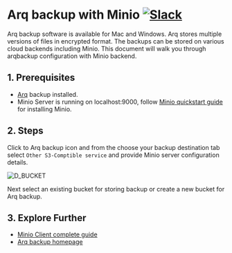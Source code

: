 # Arq backup with Minio [![Slack](https://slack.minio.io/slack?type=svg)](https://slack.minio.io) 

Arq backup software is available for Mac and Windows. Arq stores multiple versions of files in encrypted format. The  backups can be stored on various cloud backends including Minio. This document will walk you through arqbackup configuration with Minio backend.   

## 1. Prerequisites

* [Arq](https://www.arqbackup.com/) backup installed.
* Minio Server is running on localhost:9000, follow [Minio quickstart guide](https://docs.minio.io/docs/minio-quickstart-guide) for installing Minio.

## 2. Steps

Click to Arq backup icon and from the choose your backup destination tab select ``Other S3-Comptible service`` and provide Minio server configuration details.

![D_BUCKET](https://raw.githubusercontent.com/minio/cookbook/master/docs/screenshots/arqbackup.png?raw=true)

Next select an existing bucket for storing backup or create a new bucket for Arq backup. 

## 3. Explore Further

* [Minio Client complete guide](https://docs.minio.io/docs/minio-client-complete-guide)
* [Arq backup homepage](https://www.arqbackup.com/)

